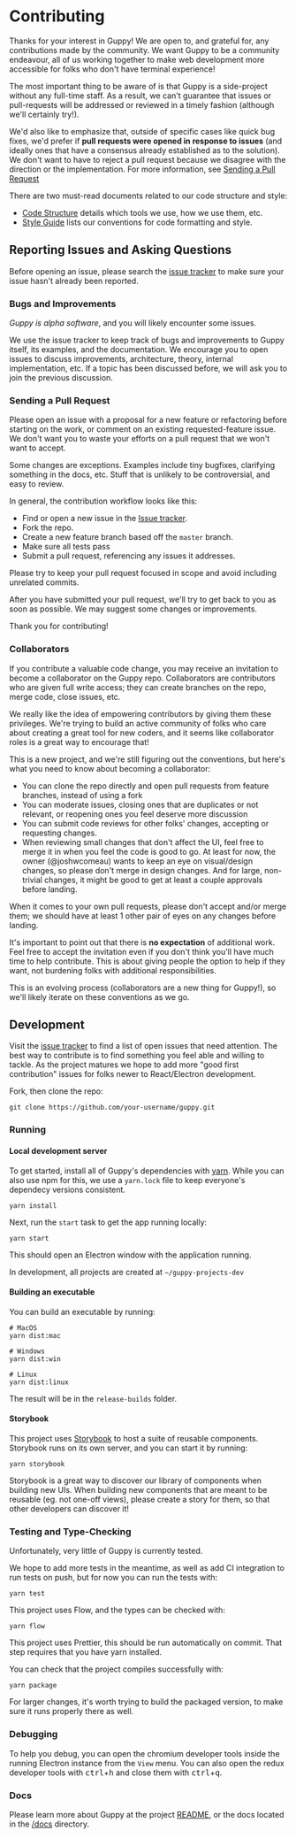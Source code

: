 # Contributing

Thanks for your interest in Guppy! We are open to, and grateful for, any contributions made by the community. We want Guppy to be a community endeavour, all of us working together to make web development more accessible for folks who don't have terminal experience!

The most important thing to be aware of is that Guppy is a side-project without any full-time staff. As a result, we can't guarantee that issues or pull-requests will be addressed or reviewed in a timely fashion (although we'll certainly try!).

We'd also like to emphasize that, outside of specific cases like quick bug fixes, we'd prefer if **pull requests were opened in response to issues** (and ideally ones that have a consensus already established as to the solution). We don't want to have to reject a pull request because we disagree with the direction or the implementation. For more information, see [Sending a Pull Request](https://github.com/joshwcomeau/guppy/blob/master/CONTRIBUTING.md#sending-a-pull-request)

There are two must-read documents related to our code structure and style:

- [Code Structure](https://github.com/joshwcomeau/guppy/blob/master/docs/dev-info/code-structure.md) details which tools we use, how we use them, etc.
- [Style Guide](https://github.com/joshwcomeau/guppy/blob/master/docs/dev-info/style-guide.md) lists our conventions for code formatting and style.


## Reporting Issues and Asking Questions

Before opening an issue, please search the [issue tracker](https://github.com/joshwcomeau/guppy/issues) to make sure your issue hasn't already been reported.

### Bugs and Improvements

_Guppy is alpha software_, and you will likely encounter some issues.

We use the issue tracker to keep track of bugs and improvements to Guppy itself, its examples, and the documentation. We encourage you to open issues to discuss improvements, architecture, theory, internal implementation, etc. If a topic has been discussed before, we will ask you to join the previous discussion.

### Sending a Pull Request

Please open an issue with a proposal for a new feature or refactoring before starting on the work, or comment on an existing requested-feature issue. We don't want you to waste your efforts on a pull request that we won't want to accept.

Some changes are exceptions. Examples include tiny bugfixes, clarifying something in the docs, etc. Stuff that is unlikely to be controversial, and easy to review.

In general, the contribution workflow looks like this:

- Find or open a new issue in the [Issue tracker](https://github.com/joshwcomeau/guppy/issues).
- Fork the repo.
- Create a new feature branch based off the `master` branch.
- Make sure all tests pass
- Submit a pull request, referencing any issues it addresses.

Please try to keep your pull request focused in scope and avoid including unrelated commits.

After you have submitted your pull request, we'll try to get back to you as soon as possible. We may suggest some changes or improvements.

Thank you for contributing!

### Collaborators

If you contribute a valuable code change, you may receive an invitation to become a collaborator on the Guppy repo. Collaborators are contributors who are given full write access; they can create branches on the repo, merge code, close issues, etc.

We really like the idea of empowering contributors by giving them these privileges. We're trying to build an active community of folks who care about creating a great tool for new coders, and it seems like collaborator roles is a great way to encourage that!

This is a new project, and we're still figuring out the conventions, but here's what you need to know about becoming a collaborator:

- You can clone the repo directly and open pull requests from feature branches, instead of using a fork
- You can moderate issues, closing ones that are duplicates or not relevant, or reopening ones you feel deserve more discussion
- You can submit code reviews for other folks' changes, accepting or requesting changes.
- When reviewing small changes that don't affect the UI, feel free to merge it in when you feel the code is good to go. At least for now, the owner (@joshwcomeau) wants to keep an eye on visual/design changes, so please don't merge in design changes. And for large, non-trivial changes, it might be good to get at least a couple approvals before landing.

When it comes to your own pull requests, please don't accept and/or merge them; we should have at least 1 other pair of eyes on any changes before landing.

It's important to point out that there is **no expectation** of additional work. Feel free to accept the invitation even if you don't think you'll have much time to help contribute. This is about giving people the option to help if they want, not burdening folks with additional responsibilities.

This is an evolving process (collaborators are a new thing for Guppy!), so we'll likely iterate on these conventions as we go.

## Development

Visit the [issue tracker](https://github.com/joshwcomeau/guppy/issues) to find a list of open issues that need attention. The best way to contribute is to find something you feel able and willing to tackle. As the project matures we hope to add more "good first contribution" issues for folks newer to React/Electron development.

Fork, then clone the repo:

```
git clone https://github.com/your-username/guppy.git
```

### Running

#### Local development server

To get started, install all of Guppy's dependencies with [yarn](https://yarnpkg.com/en/docs/getting-started). While you can also use npm for this, we use a `yarn.lock` file to keep everyone's dependecy versions consistent.

```
yarn install
```

Next, run the `start` task to get the app running locally:

```
yarn start
```

This should open an Electron window with the application running.

In development, all projects are created at `~/guppy-projects-dev`

#### Building an executable

You can build an executable by running:

```
# MacOS
yarn dist:mac

# Windows
yarn dist:win

# Linux
yarn dist:linux
```

The result will be in the `release-builds` folder.

#### Storybook

This project uses [Storybook](https://github.com/storybooks/storybook) to host a suite of reusable components. Storybook runs on its own server, and you can start it by running:

```
yarn storybook
```

Storybook is a great way to discover our library of components when building new UIs. When building new components that are meant to be reusable (eg. not one-off views), please create a story for them, so that other developers can discover it!


### Testing and Type-Checking

Unfortunately, very little of Guppy is currently tested.

We hope to add more tests in the meantime, as well as add CI integration to run tests on push, but for now you can run the tests with:

```
yarn test
```

This project uses Flow, and the types can be checked with:

```
yarn flow
```

This project uses Prettier, this should be run automatically on commit. That step requires that you have yarn installed.

You can check that the project compiles successfully with:

```
yarn package
```

For larger changes, it's worth trying to build the packaged version, to make sure it runs properly there as well.

### Debugging

To help you debug, you can open the chromium developer tools inside the running Electron instance from the `View` menu. You can also open the redux developer tools with <kbd>ctrl</kbd>+<kbd>h</kbd> and close them with <kbd>ctrl</kbd>+<kbd>q</kbd>.

### Docs

Please learn more about Guppy at the project [README](https://github.com/joshwcomeau/guppy/blob/master/README.md), or the docs located in the [/docs](https://github.com/joshwcomeau/guppy/tree/master/docs) directory.
